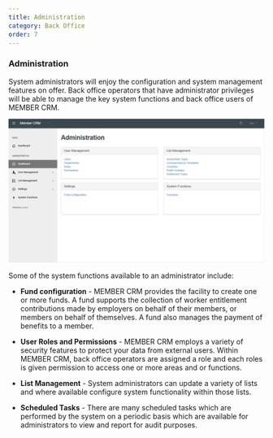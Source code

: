 ```yaml
---
title: Administration
category: Back Office
order: 7
---
```


### Administration

System administrators will enjoy the configuration and system management features on offer. Back office operators that have administrator privileges will be able to manage the key system functions and back office users of MEMBER CRM.

![administration](https://github.com/zacbaron/member_overview/raw/master/images/Back_Office/administration.png "administration")

Some of the system functions available to an administrator include:

 - **Fund configuration** - MEMBER CRM provides the facility to create one or more funds. A fund supports the collection of worker entitlement contributions made by employers on behalf of their members, or members on behalf of themselves.  A fund also manages the payment of benefits to a member.

 - **User Roles and Permissions** - MEMBER CRM employs a variety of security features to protect your data from external users. Within MEMBER CRM, back office operators are assigned a role and each roles is given permission to access one or more areas and or functions. 

 - **List Management** - System administrators can update a variety of lists and where available configure system functionality within those lists.

 - **Scheduled Tasks** - There are many scheduled tasks which are performed by the system on a periodic basis which are available for administrators to view and report for audit purposes.
